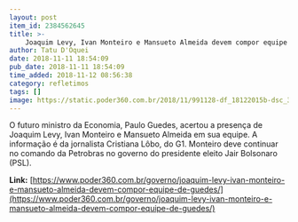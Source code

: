 ```yaml
---
layout: post
item_id: 2384562645
title: >-
    Joaquim Levy, Ivan Monteiro e Mansueto Almeida devem compor equipe de Guedes
author: Tatu D'Oquei
date: 2018-11-11 18:54:09
pub_date: 2018-11-11 18:54:09
time_added: 2018-11-12 08:56:38
category: refletimos
tags: []
image: https://static.poder360.com.br/2018/11/991128-df_18122015b-dsc_3699--1024x630.jpg
---
```


O futuro ministro da Economia, Paulo Guedes, acertou a presença de Joaquim Levy, Ivan Monteiro e Mansueto Almeida em sua equipe. A informação é da jornalista Cristiana Lôbo, do G1. Monteiro deve continuar no comando da Petrobras no governo do presidente eleito Jair Bolsonaro (PSL).

**Link:** [https://www.poder360.com.br/governo/joaquim-levy-ivan-monteiro-e-mansueto-almeida-devem-compor-equipe-de-guedes/](https://www.poder360.com.br/governo/joaquim-levy-ivan-monteiro-e-mansueto-almeida-devem-compor-equipe-de-guedes/)

